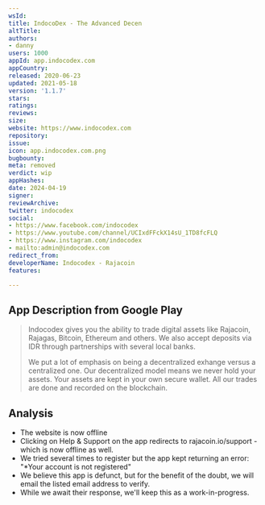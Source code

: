 ```yaml
---
wsId: 
title: IndocoDex - The Advanced Decen
altTitle: 
authors:
- danny
users: 1000
appId: app.indocodex.com
appCountry: 
released: 2020-06-23
updated: 2021-05-18
version: '1.1.7'
stars: 
ratings: 
reviews: 
size: 
website: https://www.indocodex.com
repository: 
issue: 
icon: app.indocodex.com.png
bugbounty: 
meta: removed
verdict: wip
appHashes: 
date: 2024-04-19
signer: 
reviewArchive: 
twitter: indocodex
social:
- https://www.facebook.com/indocodex
- https://www.youtube.com/channel/UCIxdFFckX14sU_1TD8fcFLQ
- https://www.instagram.com/indocodex
- mailto:admin@indocodex.com
redirect_from: 
developerName: Indocodex - Rajacoin
features: 

---
```


## App Description from Google Play 

> Indocodex gives you the ability to trade digital assets like Rajacoin, Rajagas, Bitcoin, Ethereum and others. We also accept deposits via IDR through partnerships with several local banks.
>
> We put a lot of emphasis on being a decentralized exhange versus a centralized one. Our decentralized model means we never hold your assets. Your assets are kept in your own secure wallet. All our trades are done and recorded on the blockchain.

## Analysis 

- The website is now offline 
- Clicking on Help & Support on the app redirects to rajacoin.io/support - which is now offline as well.
- We tried several times to register but the app kept returning an error: "*Your account is not registered"
- We believe this app is defunct, but for the benefit of the doubt, we will email the listed email address to verify. 
- While we await their response, we'll keep this as a work-in-progress. 
